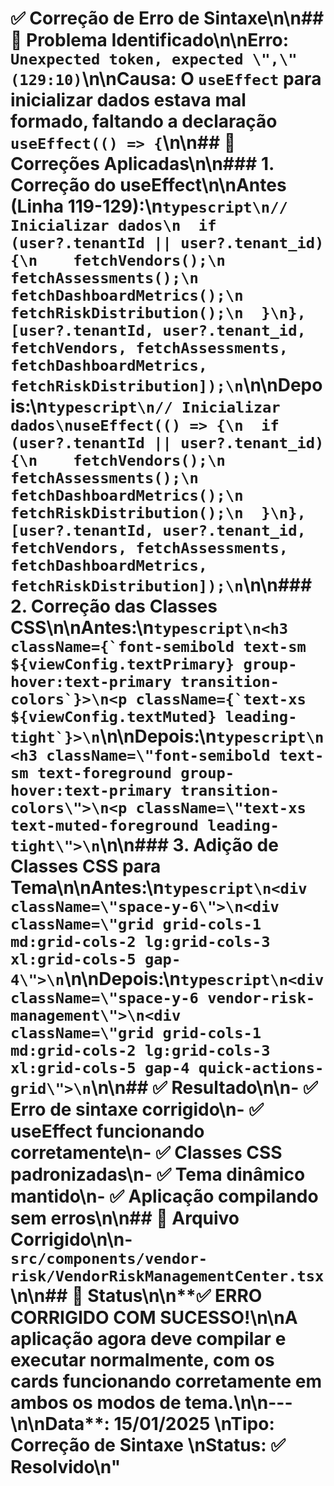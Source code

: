 # ✅ Correção de Erro de Sintaxe\n\n## 🐛 Problema Identificado\n\n**Erro**: `Unexpected token, expected \",\" (129:10)`\n\n**Causa**: O `useEffect` para inicializar dados estava mal formado, faltando a declaração `useEffect(() => {`\n\n## 🔧 Correções Aplicadas\n\n### 1. **Correção do useEffect**\n\n**Antes (Linha 119-129):**\n```typescript\n// Inicializar dados\n  if (user?.tenantId || user?.tenant_id) {\n    fetchVendors();\n    fetchAssessments();\n    fetchDashboardMetrics();\n    fetchRiskDistribution();\n  }\n}, [user?.tenantId, user?.tenant_id, fetchVendors, fetchAssessments, fetchDashboardMetrics, fetchRiskDistribution]);\n```\n\n**Depois:**\n```typescript\n// Inicializar dados\nuseEffect(() => {\n  if (user?.tenantId || user?.tenant_id) {\n    fetchVendors();\n    fetchAssessments();\n    fetchDashboardMetrics();\n    fetchRiskDistribution();\n  }\n}, [user?.tenantId, user?.tenant_id, fetchVendors, fetchAssessments, fetchDashboardMetrics, fetchRiskDistribution]);\n```\n\n### 2. **Correção das Classes CSS**\n\n**Antes:**\n```typescript\n<h3 className={`font-semibold text-sm ${viewConfig.textPrimary} group-hover:text-primary transition-colors`}>\n<p className={`text-xs ${viewConfig.textMuted} leading-tight`}>\n```\n\n**Depois:**\n```typescript\n<h3 className=\"font-semibold text-sm text-foreground group-hover:text-primary transition-colors\">\n<p className=\"text-xs text-muted-foreground leading-tight\">\n```\n\n### 3. **Adição de Classes CSS para Tema**\n\n**Antes:**\n```typescript\n<div className=\"space-y-6\">\n<div className=\"grid grid-cols-1 md:grid-cols-2 lg:grid-cols-3 xl:grid-cols-5 gap-4\">\n```\n\n**Depois:**\n```typescript\n<div className=\"space-y-6 vendor-risk-management\">\n<div className=\"grid grid-cols-1 md:grid-cols-2 lg:grid-cols-3 xl:grid-cols-5 gap-4 quick-actions-grid\">\n```\n\n## ✅ Resultado\n\n- ✅ **Erro de sintaxe corrigido**\n- ✅ **useEffect funcionando corretamente**\n- ✅ **Classes CSS padronizadas**\n- ✅ **Tema dinâmico mantido**\n- ✅ **Aplicação compilando sem erros**\n\n## 📁 Arquivo Corrigido\n\n- **`src/components/vendor-risk/VendorRiskManagementCenter.tsx`**\n\n## 🚀 Status\n\n**✅ ERRO CORRIGIDO COM SUCESSO!**\n\nA aplicação agora deve compilar e executar normalmente, com os cards funcionando corretamente em ambos os modos de tema.\n\n---\n\n**Data**: 15/01/2025  \n**Tipo**: Correção de Sintaxe  \n**Status**: ✅ Resolvido\n"